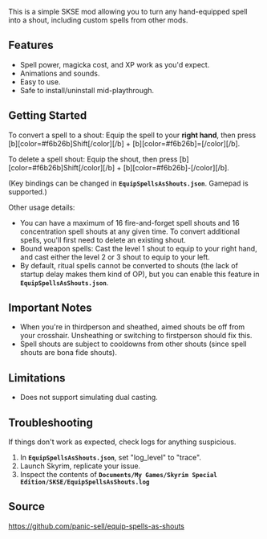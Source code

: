 This is a simple SKSE mod allowing you to turn any hand-equipped spell into a shout, including custom spells from other mods.


## **Features**

- Spell power, magicka cost, and XP work as you'd expect.
- Animations and sounds.
- Easy to use.
- Safe to install/uninstall mid-playthrough.


## **Getting Started**

To convert a spell to a shout: Equip the spell to your **right hand**, then press [b][color=#f6b26b]Shift[/color][/b] + [b][color=#f6b26b]=[/color][/b].

To delete a spell shout: Equip the shout, then press [b][color=#f6b26b]Shift[/color][/b] + [b][color=#f6b26b]-[/color][/b].

(Key bindings can be changed in **`EquipSpellsAsShouts.json`**. Gamepad is supported.)

Other usage details:
- You can have a maximum of 16 fire-and-forget spell shouts and 16 concentration spell shouts at any given time. To convert additional spells, you'll first need to delete an existing shout.
- Bound weapon spells: Cast the level 1 shout to equip to your right hand, and cast either the level 2 or 3 shout to equip to your left.
- By default, ritual spells cannot be converted to shouts (the lack of startup delay makes them kind of OP), but you can enable this feature in **`EquipSpellsAsShouts.json`**.


## **Important Notes**

- When you're in thirdperson and sheathed, aimed shouts be off from your crosshair. Unsheathing or switching to firstperson should fix this.
- Spell shouts are subject to cooldowns from other shouts (since spell shouts are bona fide shouts).


## **Limitations**

- Does not support simulating dual casting.


## **Troubleshooting**

If things don't work as expected, check logs for anything suspicious.
1. In **`EquipSpellsAsShouts.json`**, set "log_level" to "trace".
1. Launch Skyrim, replicate your issue.
1. Inspect the contents of **`Documents/My Games/Skyrim Special Edition/SKSE/EquipSpellsAsShouts.log`**


## **Source**

https://github.com/panic-sell/equip-spells-as-shouts
